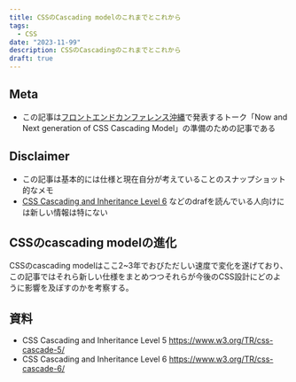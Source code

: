 ```yaml
---
title: CSSのCascading modelのこれまでとこれから
tags:
  - CSS
date: "2023-11-99"
description: CSSのCascadingのこれまでとこれから
draft: true
---
```


## Meta

- この記事は[フロントエンドカンファレンス沖縄](https://frontend-conf.okinawa.jp/)で発表するトーク「Now and Next generation of CSS Cascading Model」の準備のための記事である

## Disclaimer

- この記事は基本的には仕様と現在自分が考えていることのスナップショット的なメモ
- [CSS Cascading and Inheritance Level 6](https://www.w3.org/TR/css-cascade-6/) などのdrafを読んでいる人向けには新しい情報は特にない

## CSSのcascading modelの進化

CSSのcascading modelはここ2~3年でおびただしい速度で変化を遂げており、この記事ではそれら新しい仕様をまとめつつそれらが今後のCSS設計にどのように影響を及ぼすのかを考察する。

##

## 資料

- CSS Cascading and Inheritance Level 5 https://www.w3.org/TR/css-cascade-5/
- CSS Cascading and Inheritance Level 6 https://www.w3.org/TR/css-cascade-6/
